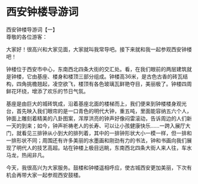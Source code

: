 # 西安钟楼导游词  
西安钟楼导游词【一】  
尊敬的各位游客：  

大家好！很高兴和大家见面，大家就叫我常导吧。接下来就和我一起参观西安钟楼吧！  

钟楼位于西安市中心，东南西北四条大街的交汇处。看，在我们眼前的两层建筑就是钟楼，它由基座、楼身和楼顶三部分组成。钟楼高36米，是古色古香的砖瓦结构，四角挑檐翘起，凌空欲飞，楼顶有各色玻璃瓦鲜艳夺目，美丽极了。钟楼四周鲜花环绕，增添了欢乐的节日气氛。  

基座是由巨大的城砖筑成，沿着基座北面的楼梯而上，我们便来到钟楼楼身观光台，首先映入我们眼帘的是一口青色的明代大钟，重五吨，里面能容纳五六个人，钟面上雕刻着精美的八卦图案，浑厚洪亮的钟声好像闷雷滚动，告诉周边的人们新一天的到来；如今，钟声祈祷老人的长寿、可以让小孩健康快乐……一跨入展厅大门，就看见三排钟从小到大的排列着，其中的一排钟形状大小一模一样，但一排和一排形状不同；周围还有许多美丽的水墨画和刚劲有力的书法，钟和书画向我们展现了明代人的技艺高超。站在钟楼上极目远眺，东南西北四条大街人来人往，车水马龙，热闹非凡。  

今天，我很高兴为大家服务。鼓楼和钟楼遥相呼应，使古城西安更加美丽，下次有机会再带大家一起参观西安鼓楼。  
